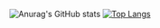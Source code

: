 ![Anurag's GitHub stats](https://github-readme-stats.vercel.app/api?username=Nanogy98&show_icons=true&theme=transparent)
[![Top Langs](https://github-readme-stats.vercel.app/api/top-langs/?username=Nanogy98)](https://github.com/anuraghazra/github-readme-stats)
